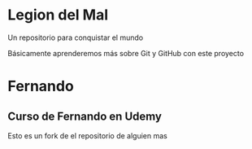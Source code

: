 # Legion del Mal
Un repositorio para conquistar el mundo

Básicamente aprenderemos más sobre Git y GitHub con este proyecto


# Fernando


## Curso de Fernando en Udemy


Esto es un fork de el repositorio de alguien mas
